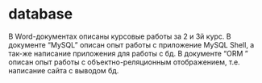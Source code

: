 # database
В Word-документах описаны курсовые работы за 2 и 3й курс.
В документе “MySQL” описан опыт работы с приложение MySQL Shell, а так-же написание приложения для работы с бд.
В документе “ORM ” описан опыт работы с объектно-реляционным отображением, т.е. написание сайта с выводом бд. 
